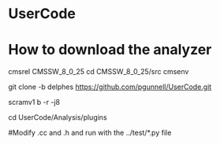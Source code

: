 # UserCode
# How to download the analyzer

cmsrel CMSSW_8_0_25
cd CMSSW_8_0_25/src
cmsenv

git clone -b delphes https://github.com/pgunnell/UserCode.git 

scramv1 b -r -j8

cd UserCode/Analysis/plugins

#Modify .cc and .h and run with the ../test/*.py file

